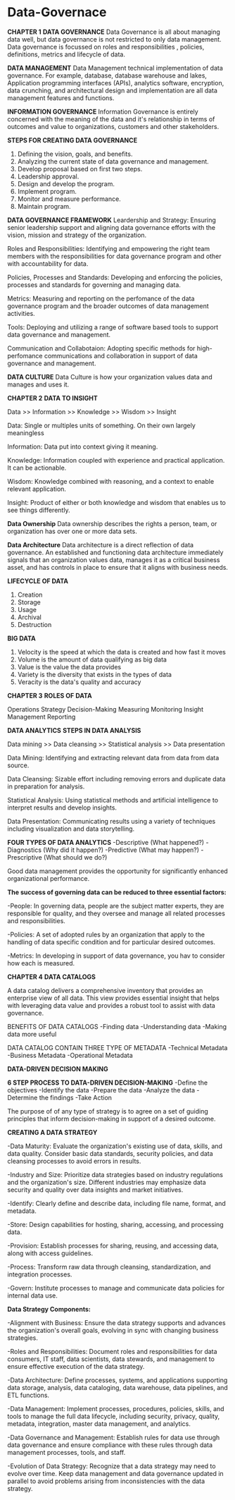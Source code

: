 # Data-Governace
**CHAPTER 1**
**DATA GOVERNANCE**
Data Governance is all about managing data well, but data governance is not restricted to only data management. Data governance is focussed on roles and responsibilities , policies, definitions, metrics and lifecycle of data.

**DATA MANAGEMENT**
Data Management technical implementation of data governance. For example, database, database warehouse and lakes, Application programming interfaces (APIs), analytics software, encryption, data crunching, and architectural design and implementation are all data management features and functions.

**INFORMATION GOVERNANCE**
Information Governance is entirely concerned with the meaning of the data and it's relationship in terms of outcomes and value to organizations, customers and other stakeholders.

**STEPS FOR CREATING DATA GOVERNANCE**
1. Defining the vision, goals, and benefits.
2. Analyzing the current state of data governance and management.
3. Develop proposal based on first two steps.
4. Leadership approval.
5. Design and develop the program.
6. Implement program.
7. Monitor and measure performance.
8. Maintain program.

**DATA GOVERNANCE FRAMEWORK**
Leardership and Strategy: Ensuring senior leadership support and aligning data governance efforts with the vision, mission and strategy of the organization.

Roles and Responsibilities: Identifying and empowering the right team members with the responsibilities for data governance program and other with accountability for data.

Policies, Processes and Standards: Developing and enforcing the policies, processes and standards for governing and managing data.

Metrics: Measuring and reporting on the perfomance of the data governance program and the broader outcomes of data management activities.

Tools: Deploying and utilizing a range of software based tools to support data governance and management.

Communication and Collabotaion: Adopting specific methods for high-perfomance communications and collaboration in support of data governance and management.

**DATA CULTURE**
Data Culture is how your organization values data and manages and uses it.


**CHAPTER 2**
**DATA TO INSIGHT**

Data >> Information >> Knowledge >> Wisdom >> Insight

Data: Single or multiples units of something. On their own largely meaningless

Information: Data put into context giving it meaning.

Knowledge: Information coupled with experience and practical application. It can be actionable.

Wisdom: Knowledge combined with reasoning, and a context to enable relevant application.

Insight: Product of either or both knowledge and wisdom that enables us to see things differently.

**Data Ownership**
Data ownership describes the rights a person, team, or organization has over one or more data sets.

**Data Architecture**
Data architecture is a direct reflection of data governance. An established and functioning data architecture immediately signals that an organization values data, manages it as a critical business asset, and has controls in place to ensure that it aligns with business needs.

**LIFECYCLE OF DATA**
1. Creation
2. Storage
3. Usage
4. Archival
5. Destruction

**BIG DATA**
1. Velocity is the speed at which the data is created and how fast it moves
2. Volume is the amount of data qualifying as big data
3. Value is the value the data provides
4. Variety is the diversity that exists in the types of data
5. Veracity is the data's quality and accuracy

**CHAPTER 3**
**ROLES OF DATA**

Operations
Strategy
Decision-Making
Measuring
Monitoring
Insight Management
Reporting

**DATA ANALYTICS**
**STEPS IN DATA ANALYSIS**

Data mining >> Data cleansing >> Statistical analysis >> Data presentation

Data Mining: Identifying and extracting relevant data from data from data source.

Data Cleansing: Sizable effort including removing errors and duplicate data in preparation for analysis.

Statistical Analysis: Using statistical methods and artificial intelligence to interpret results and develop insights.

Data Presentation: Communicating results using a variety of techniques including visualization and data storytelling.

**FOUR TYPES OF DATA ANALYTICS**
-Descriptive (What happened?)
-Diagnostics (Why did it happen?)
-Predictive (What may happen?)
-Prescriptive (What should we do?)

Good data management provides the opportunity for significantly enhanced organizational performance.

**The success of governing data can be reduced to three essential factors:**

-People: In governing data, people are the subject matter experts, they are responsible for quality, and they oversee and manage all related processes and responsibilities.

-Policies: A set of adopted rules by an organization that apply to the handling of data specific condition and for particular desired outcomes.

-Metrics: In developing in support of data governance, you hav to consider how each is measured.

**CHAPTER 4**
**DATA CATALOGS**

A data catalog delivers a comprehensive inventory that provides an enterprise view of all data. This view provides essential insight that helps with leveraging data value and provides a robust tool to assist with data governance. 

BENEFITS OF DATA CATALOGS
-Finding data
-Understanding data
-Making data more useful

DATA CATALOG CONTAIN THREE TYPE OF METADATA
-Technical Metadata
-Business Metadata
-Operational Metadata

**DATA-DRIVEN DECISION MAKING**

**6 STEP PROCESS TO DATA-DRIVEN DECISION-MAKING**
-Define the objectives
-Identify the data
-Prepare the data
-Analyze the data
-Determine the findings
-Take Action

The purpose of of any type of strategy is to agree on a set of guiding principles that inform decision-making in support of a desired outcome.

**CREATING A DATA STRATEGY**

-Data Maturity: Evaluate the organization's existing use of data, skills, and data quality. Consider basic data standards, security policies, and data cleansing processes to avoid errors in results.

-Industry and Size: Prioritize data strategies based on industry regulations and the organization's size. Different industries may emphasize data security and quality over data insights and market initiatives.

-Identify: Clearly define and describe data, including file name, format, and metadata.

-Store: Design capabilities for hosting, sharing, accessing, and processing data.

-Provision: Establish processes for sharing, reusing, and accessing data, along with access guidelines.

-Process: Transform raw data through cleansing, standardization, and integration processes.

-Govern: Institute processes to manage and communicate data policies for internal data use.

**Data Strategy Components:**

-Alignment with Business: Ensure the data strategy supports and advances the organization's overall goals, evolving in sync with changing business strategies.

-Roles and Responsibilities: Document roles and responsibilities for data consumers, IT staff, data scientists, data stewards, and management to ensure effective execution of the data strategy.

-Data Architecture: Define processes, systems, and applications supporting data storage, analysis, data cataloging, data warehouse, data pipelines, and ETL functions.

-Data Management: Implement processes, procedures, policies, skills, and tools to manage the full data lifecycle, including security, privacy, quality, metadata, integration, master data management, and analytics.

-Data Governance and Management: Establish rules for data use through data governance and ensure compliance with these rules through data management processes, tools, and staff.

-Evolution of Data Strategy: Recognize that a data strategy may need to evolve over time. Keep data management and data governance updated in parallel to avoid problems arising from inconsistencies with the data strategy.


